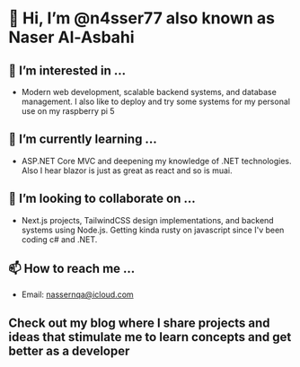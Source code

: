 # 👋 Hi, I’m @n4sser77 also known as Naser Al-Asbahi

## 👀 I’m interested in ...
- Modern web development, scalable backend systems, and database management. I also like to deploy and try some systems for my personal use on my raspberry pi 5

## 🌱 I’m currently learning ...
- ASP.NET Core MVC and deepening my knowledge of .NET technologies. Also I hear blazor is just as great as react and so is muai.

## 💞️ I’m looking to collaborate on ...
- Next.js projects, TailwindCSS design implementations, and backend systems using Node.js. Getting kinda rusty on javascript since I'v been coding c# and .NET.

## 📫 How to reach me ...
- Email: nassernqa@icloud.com
  
## Check out my blog where I share projects and ideas that stimulate me to learn concepts and get better as a developer

